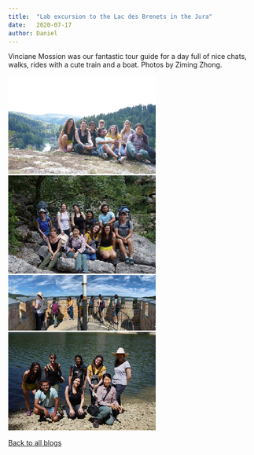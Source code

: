 ```yaml
---
title:  "Lab excursion to the Lac des Brenets in the Jura"
date:   2020-07-17
author: Daniel
---
```


Vinciane Mossion was our fantastic tour guide for a day full of nice chats, walks, rides with a cute train and a boat. Photos by Ziming Zhong.


<div class="layout-blog" markdown="1">
<body>

<script src="https://cdn.jsdelivr.net/npm/jquery@3.5.1/dist/jquery.min.js"></script>
<link rel="stylesheet" href="https://cdn.jsdelivr.net/gh/fancyapps/fancybox@3.5.7/dist/jquery.fancybox.min.css" />
<script src="https://cdn.jsdelivr.net/gh/fancyapps/fancybox@3.5.7/dist/jquery.fancybox.min.js"></script>

<a href="/images/blog/blog_2020-07-17/1.jpg" data-fancybox="gallery" data-caption="Overlooking Lac des Brenets">
	<img src="/images/blog/blog_2020-07-17/th-1.jpg" alt="" />
</a>

<a href="/images/blog/blog_2020-07-17/2.jpg" data-fancybox="gallery" data-caption="Near the waterfall">
	<img src="/images/blog/blog_2020-07-17/th-2.jpg" alt="" />
</a>

<a href="/images/blog/blog_2020-07-17/3.jpg" data-fancybox="gallery" data-caption="On the old watch tower">
	<img src="/images/blog/blog_2020-07-17/th-3.jpg" alt="" />
</a>

<a href="/images/blog/blog_2020-07-17/4.jpg" data-fancybox="gallery" data-caption="...and back at the lake">
	<img src="/images/blog/blog_2020-07-17/th-4.jpg" alt="" />
</a>

</body>
</div>

[Back to all blogs](/blog/)
